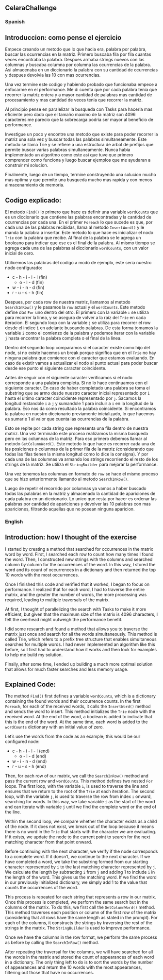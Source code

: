 ## CelaraChallenge

### Spanish

## Introduccion: como pense el ejercicio
Empece creando un metodo que lo que hacia era, palabra por palabra, buscar las ocurrencias en la matriz. Primero buscaba fila por fila cuantas veces encontraba la palabra. Despues armaba strings nuevos con las columnas y buscaba columna por columna las ocurrencias de la palabra. Asi almacenaba en un diccionario la palabra con su cantidad de ocurrencias y despues devolvia las 10 con mas ocurrencias.

Una vez termine este codigo y habiendo probado que funcionaba empece a enfocarme en el performance. Me di cuenta que por cada palabra tenia que recorrer la matriz entera y a mayor cantidad de palabras mas cantidad de procesamiento y mas cantidad de veces tenia que recorrer la matriz.

Al principio pense en paralelizar la busqueda con Tasks para hacerla mas eficiente pero dado que el tamaño maximo de la matriz son 4096 caracteres me parecio que la sobrecarga podria ser mayor al beneficio de performance.

Investigue un poco y encontre una metodo que existe para poder recorrer la matriz una sola vez y buscar todas las palabras simultaneamente. Este metodo se llama Trie y se refiere a una estructura de arbol de prefijos que permite buscar varias palabras simultaneamente. Nunca habia implementado un algoritmo como este asi que tuve que primero comprender como funciona y luego buscar ejemplos que me ayudaran a construir mi solucion. 

Finalmente, luego de un tiempo, termine construyendo una solucion mucho mas optima y que permite una busqueda mucho mas rapida y con menos almacenamiento de memoria.


## Codigo explicado:

El metodo `Find()` lo primero que hace es definir una variable `wordCounts` que es un diccionario que contiene las palabras encontradas y la cantidad de ocurrencias por cada una.
En el primer `Foreach` lo que sucede es que, por cada una de las palabras recibidas, llama al metodo `InsertWord()` y le manda la palabra a insertar. Este metodo lo que hace es inicializar el nodo `Trie` con la palabra que recibe. Al final de la palabra se le agrega un booleano para indicar que ese es el final de la palabra.
Al mismo tiempo se agrega cada una de las palabras al diccionario `wordCounts`, con un valor inicial de cero.

Utilicemos las palabras del codigo a modo de ejemplo, este seria nuestro nodo configurado:

- c - h - i - l - l (fin)
    - o - l - d (fin)
- w - i - n - d (fin)
- r - u - s - h (fin)

Despues, por cada row de nuestra matriz, llamamos al metodo `SearchInRow()` y le pasamos la `row` actual y el `wordCounts`. Este metodo define dos `For` uno dentro del otro. El primero con la variable `i` se utiliza para recorrer la linea, y se asegura de volver a la raiz del `Trie` en cada iteracion. El segundo loop con la variable `j` se utiliza para recorrer el row desde el indice `i` en adelante buscando palabras. De esta forma tomamos la variable `i` como el comienzo de la palabra y podemos iterar con la variable `j` hasta encontrar la palabra completa o el final de la linea.

Dentro del segundo loop comparamos si el caracter existe como hijo del node, si no existe hacemos un break porque significa que en el `Trie` no hay ninguna palabra que comience con el caracter que estamos evaluando. En caso de existir vamos a actualizar el nodo al punto actual para poder buscar desde ese punto el siguiente caracter coincidente.

Antes de seguir con el siguiente caracter verificamos si el nodo corresponde a una palabra completa. Si no lo hace continuamos con el siguiente caracter. En caso de haber completado una palabra se toma el substring que se armo desde nuestro caracter inicial representado por `i` hasta el ultimo caracter coincidente representado por `j`. Sacamos la longitud restandole `i` a `j` y sumandole 1 para incluir a `i` en la longitud de la palabra. Eso nos da como resultado la palabra coincidente. Si encontramos la palabra en nuestro diccionario previamente inicializado, lo que hacemos es sumarle 1 al valor que cuenta las ocurrencias de la palabra.

Esto se repite por cada string que representa una fila dentro de nuestra matriz. Una vez terminado este proceso realizamos la misma busqueda pero en las columnas de la matriz. Para eso primero debemos llamar al metodo `GetColumnWord()`. Este metodo lo que hace es recorrer cada una de las posiciones o columnas de la primer fila de la matriz (considerando que todas las filas tienen la misma longitud como lo dice la consigna). Y por cada una de las columnas va armando los strings recorriendo el resto de los strings de la matriz. Se utiliza el `StringBuilder` para mejorar la performance.

Una vez tenemos las columnas en formato de `row` se hace el mismo proceso que se hizo anteriormente llamando al metodo `SearchInRow()`.

Luego de repetir el recorrido por columnas ya vamos a haber buscado todas las palabras en la matriz y almacenado la cantidad de apariciones de cada palabra en un diccionario. Lo unico que resta por hacer es ordenar las palabras por cantidad de apariciones y devolver las 10 palabras con mas apariciones, filtrando aquellas que no posean ninguna aparicion.

### English
## Introduction: how I thought of the exercise

I started by creating a method that searched for occurrences in the matrix word by word. First, I searched each row to count how many times I found the word. Then, I constructed new strings with the columns and searched column by column for the occurrences of the word. In this way, I stored the word and its count of occurrences in a dictionary and then returned the top 10 words with the most occurrences.

Once I finished this code and verified that it worked, I began to focus on performance. I realized that for each word, I had to traverse the entire matrix, and the greater the number of words, the more processing was required, leading to multiple traversals of the matrix.

At first, I thought of parallelizing the search with Tasks to make it more efficient, but given that the maximum size of the matrix is 4096 characters, I felt the overhead might outweigh the performance benefit.

I did some research and found a method that allows you to traverse the matrix just once and search for all the words simultaneously. This method is called Trie, which refers to a prefix tree structure that enables simultaneous searches for multiple words. I had never implemented an algorithm like this before, so I first had to understand how it works and then look for examples to help me build my solution.

Finally, after some time, I ended up building a much more optimal solution that allows for much faster searches and less memory usage.


## Explained Code:

The method `Find()` first defines a variable `wordCounts`, which is a dictionary containing the found words and their occurrence counts. In the first `Foreach`, for each of the received words, it calls the `InsertWord()` method and sends the word to insert. This method initializes the `Trie` node with the received word. At the end of the word, a boolean is added to indicate that this is the end of the word. At the same time, each word is added to the `wordCounts` dictionary with an initial value of zero.

Let’s use the words from the code as an example; this would be our configured node:

- c - h - i - l - l (end)
    - o - l - d (end)
- w - i - n - d (end)
- r - u - s - h (end)

Then, for each row of our matrix, we call the `SearchInRow()` method and pass the current row and `wordCounts`. This method defines two nested `For` loops. The first loop, with the variable `i`, is used to traverse the line and ensures that we return to the root of the `Trie` at each iteration. The second loop, with the variable `j`, is used to traverse the row from index `i` onward, searching for words. In this way, we take variable `i` as the start of the word and can iterate with variable `j` until we find the complete word or the end of the line.

Within the second loop, we compare whether the character exists as a child of the node. If it does not exist, we break out of the loop because it means there is no word in the `Trie` that starts with the character we are evaluating. If it exists, we update the node to the current point to search for the next matching character from that point onward.

Before continuing with the next character, we verify if the node corresponds to a complete word. If it doesn’t, we continue to the next character. If we have completed a word, we take the substring formed from our starting character represented by `i` to the last matching character represented by `j`. We calculate the length by subtracting `i` from `j` and adding 1 to include `i` in the length of the word. This gives us the matching word. If we find the word in our previously initialized dictionary, we simply add 1 to the value that counts the occurrences of the word.

This process is repeated for each string that represents a row in our matrix. Once this process is completed, we perform the same search but in the columns of the matrix. To do this, we first call the `GetColumnWord()` method. This method traverses each position or column of the first row of the matrix (considering that all rows have the same length as stated in the prompt). For each of the columns, it constructs the strings by traversing the rest of the strings in the matrix. The `StringBuilder` is used to improve performance.

Once we have the columns in the row format, we perform the same process as before by calling the `SearchInRow()` method.

After repeating the traversal for the columns, we will have searched for all the words in the matrix and stored the count of appearances of each word in a dictionary. The only thing left to do is to sort the words by the number of appearances and return the 10 words with the most appearances, filtering out those that have no occurrences.